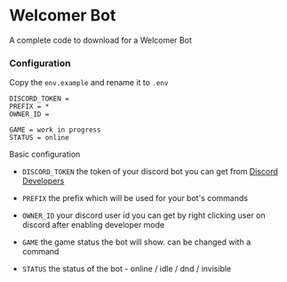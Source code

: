 # Welcomer Bot
A complete code to download for a Welcomer Bot
### Configuration
Copy the `env.example` and rename it to `.env`
```.env
DISCORD_TOKEN = 
PREFIX = *
OWNER_ID = 

GAME = work in progress
STATUS = online
```
Basic configuration
- `DISCORD_TOKEN` the token of your discord bot you can get from [Discord Developers](https://discord.com/developers/applications)
- `PREFIX` the prefix which will be used for your bot's commands
- `OWNER_ID` your discord user id you can get by right clicking user on discord after enabling developer mode

- `GAME` the game status the bot will show. can be changed with a command
- `STATUS` the status of the bot - online / idle / dnd / invisible

